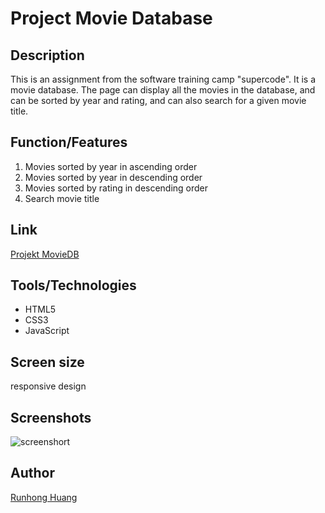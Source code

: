 # Project Movie Database

## Description

This is an assignment from the software training camp "supercode". It is a movie database. The page can display all the movies in the database, and can be sorted by year and rating, and can also search for a given movie title.

## Function/Features

1. Movies sorted by year in ascending order
2. Movies sorted by year in descending order
3. Movies sorted by rating in descending order
4. Search movie title

## Link

[Projekt MovieDB](https://huangrunhong.github.io/30_Aufgaben/)

## Tools/Technologies

- HTML5
- CSS3
- JavaScript

## Screen size

responsive design

## Screenshots

![screenshort]()

## Author

[Runhong Huang](https://github.com/huangrunhong)

